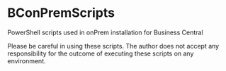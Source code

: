 # BConPremScripts
PowerShell scripts used in onPrem installation for Business Central

Please be careful in using these scripts.  The author does not accept any responsibility for the outcome of executing these scripts on any environment.

